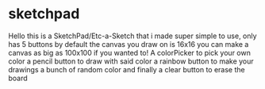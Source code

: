 # sketchpad
Hello this is a SketchPad/Etc-a-Sketch that i made 
super simple to use, only has 5 buttons
by default the canvas you draw on is 16x16
you can make a canvas as big as 100x100 if you wanted to!
A colorPicker to pick your own color 
a pencil button to draw with said color 
a rainbow button to make your drawings a bunch of random color
and finally a clear button to erase the board 

